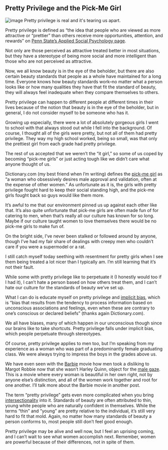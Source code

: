 ## Pretty Privilege and the Pick-Me Girl

![image](https://images.unsplash.com/photo-1598316560463-0083295ca902?ixlib=rb-4.0.3&ixid=M3wxMjA3fDB8MHxwaG90by1wYWdlfHx8fGVufDB8fHx8fA%3D%3D&auto=format&fit=crop&w=2944&q=80)
Pretty privilege is real and it's tearing us apart.

Pretty privilege is defined as “the idea that people who are viewed as more attractive or “prettier” than others receive more opportunities, attention, and rewards” on [Penn State’s Applied Social Psychology page](https://sites.psu.edu/aspsy/2023/04/06/pretty-privilege/).

Not only are those perceived as attractive treated better in most situations, but they have a stereotype of being more social and more intelligent than those who are not perceived as attractive.

Now, we all know beauty is in the eye of the beholder, but there are also certain beauty standards that people as a whole have maintained for a long time. Everyone knows how beauty standards work–no matter what a person looks like or how many qualities they have that fit the standard of beauty, they will always feel inadequate when they compare themselves to others.

Pretty privilege can happen to different people at different times in their lives because of the notion that beauty is in the eye of the beholder, but in general, I do not consider myself to be someone who has it.

Growing up especially, there were a lot of absolutely gorgeous girls I went to school with that always stood out while I fell into the background. Of course, I thought all of the girls were pretty, but not all of them had pretty privilege. They way my high school worked, being so small, was that only the prettiest girl from each grade had pretty privilege.

The rest of us accepted that we weren’t the “it girl,” so some of us coped by becoming “pick-me girls” or just acting tough like we didn’t care what anyone thought of us.

Dictionary.com (my best friend when I’m writing) defines the [pick-me girl](https://www.dictionary.com/e/slang/pick-me-girl/) as “a woman who obsessively desires male approval and validation, often at the expense of other women.” As unfortunate as it is, the girls with pretty privilege fought hard to keep their social standing high, and the pick-me girls fought back so guys would like them more.

It’s awful to me that our environment pinned us up against each other like that. It’s also quite unfortunate that pick-me girls are often made fun of for catering to men, when that’s really all our culture has known for so long. Maybe if our culture taught women to love themselves there would be no pick-me girls to make fun of.

On the bright side, I’ve never been stalked or followed around by anyone, though I’ve had my fair share of dealings with creepy men who couldn’t care if you were a supermodel or a rat.

I still catch myself today seething with resentment for pretty girls when I see them being treated a lot nicer than I typically am. I’m still learning that it’s not their fault.

While some with pretty privilege like to perpetuate it (I honestly would too if I had it), I can’t hate a person based on how others treat them, and I can’t hate our culture for the standards of beauty we’ve set up.

What I can do is educate myself on pretty privilege and [implicit bias](https://www.dictionary.com/browse/implicit-bias), which is “bias that results from the tendency to process information based on unconscious associations and feelings, even when these are contrary to one’s conscious or declared beliefs” (thanks again Dictionary.com).

We all have biases, many of which happen in our unconscious though since our brains like to take shortcuts. Pretty privilege falls under implicit bias, which people perpetuate through stereotypes.

Of course, pretty privilege applies to men too, but I’m speaking from my experience as a woman who was part of a predominantly female graduating class. We were always trying to impress the boys in the grades above us.

We have even seen with the [Barbie](https://en.wikipedia.org/wiki/Barbie_(film)) movie how men took a disliking to Margot Robbie now that she wasn’t Harley Quinn, object for the [male gaze](https://en.wikipedia.org/wiki/Male_gaze). This is a movie where every woman is beautiful in her own right, not by anyone else’s distinction, and all of the women work together and root for one another. I’ll talk more about the Barbie movie in another post.

The term “pretty privilege” gets even more complicated when you bring [intersectionality](https://en.wikipedia.org/wiki/Intersectionality) into it. Standards of beauty are often attributed to thin, young white people who are naturally confident in themselves. While the terms “thin” and “young” are pretty relative to the individual, it’s still very hard to fit that mold. Again, no matter how many standards of beauty a person conforms to, most people still don’t feel good enough. 

Pretty privilege may be alive and well now, but I feel an uprising coming, and I can’t wait to see what women accomplish next. Remember, women are powerful because of their differences, not in spite of them.
